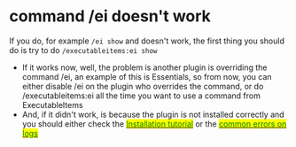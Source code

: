 # command /ei doesn't work

If you do, for example `/ei show` and doesn't work, the first thing you should do is try to do `/executableitems:ei show`

* If it works now, well, the problem is another plugin is overriding the command /ei, an example of this is Essentials, so from now, you can either disable /ei on the plugin who overrides the command, or do /executableitems:ei all the time you want to use a command from ExecutableItems
* And, if it didn't work, is because the plugin is not installed correctly and you should either check the [<mark style="color:green;">Installation tutorial</mark>](how-to-install-correctly.md) or the [<mark style="color:green;">common errors on logs</mark>](installation-errors-logs.md)
